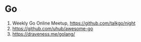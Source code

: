 # Go

1. Weekly Go Online Meetup, <https://github.com/talkgo/night>
2. <https://github.com/uhub/awesome-go>
3. <https://draveness.me/golang/>